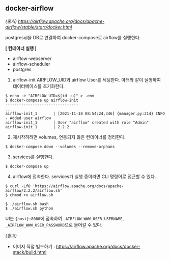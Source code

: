 ## docker-airflow

*(출처) https://airflow.apache.org/docs/apache-airflow/stable/start/docker.html*

postgresql을 DB로 연결하여 docker-compose로 airflow를 실행한다.

**[ 컨테이너 실행 ]**
- airflow-webserver
- airflow-scheduler
- postgres

1. airflow-init
AIRFLOW_UID와 airflow User를 세팅한다. 아래와 같이 실행하여 데이터베이스를 초기화한다.

```console
$ echo -e "AIRFLOW_UID=$(id -u)" > .env
$ docker-compose up airflow-init
--------------------------------
...
airflow-init_1       | [2021-11-18 08:54:24,346] {manager.py:214} INFO - Added user airflow
airflow-init_1       | User "airflow" created with role "Admin"
airflow-init_1       | 2.2.2
```

2. 재시작하려면 volumes, 연동되지 않은 컨테이너를 정리한다.
```console
$ docker-compose down --volumes --remove-orphans
```

3. services를 실행한다.
```console
$ docker-compose up
```

4. airflow에 접속한다.
services가 실행 중이라면 CLI 명령어로 접근할 수 있다.
```console
$ curl -LfO 'https://airflow.apache.org/docs/apache-airflow/2.2.2/airflow.sh'
$ chmod +x airflow.sh

$ ./airflow.sh bash
$ ./airflow.sh python
```

UI는 `{host}:8080`에 접속하여 `_AIRFLOW_WWW_USER_USERNAME`, `_AIRFLOW_WWW_USER_PASSWORD`으로 들어갈 수 있다. 



*(참고)*
- 이미지 직접 빌드하기 : https://airflow.apache.org/docs/docker-stack/build.html